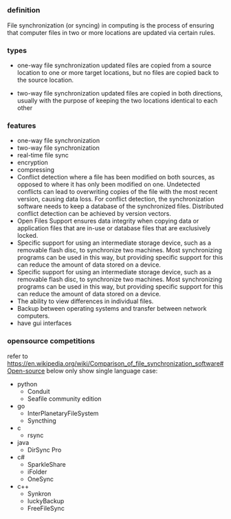 ##

### definition
File synchronization (or syncing) in computing is the process of ensuring that computer files in two or more locations are updated via certain rules.

### types
  - one-way file synchronization
    updated files are copied from a source location to one or more target locations, but no files are copied back to the source location.

  - two-way file synchronization
    updated files are copied in both directions, usually with the purpose of keeping the two locations identical to each other

### features
  - one-way file synchronization
  - two-way file synchronization
  - real-time file sync
  - encryption
  - compressing
  - Conflict detection where a file has been modified on both sources, as opposed to where it has only been modified on one. Undetected conflicts can lead to overwriting copies of the file with the most recent version, causing data loss. For conflict detection, the synchronization software needs to keep a database of the synchronized files. Distributed conflict detection can be achieved by version vectors.
  - Open Files Support ensures data integrity when copying data or application files that are in-use or database files that are exclusively locked.
  - Specific support for using an intermediate storage device, such as a removable flash disc, to synchronize two machines. Most synchronizing programs can be used in this way, but providing specific support for this can reduce the amount of data stored on a device.
  - Specific support for using an intermediate storage device, such as a removable flash disc, to synchronize two machines. Most synchronizing programs can be used in this way, but providing specific support for this can reduce the amount of data stored on a device.
  - The ability to view differences in individual files.
  - Backup between operating systems and transfer between network computers.
  - have gui interfaces

### opensource competitions
  refer to https://en.wikipedia.org/wiki/Comparison_of_file_synchronization_software#Open-source
  below only show single language case:
  - python
    * Conduit
    * Seafile community edition
  - go
    * InterPlanetaryFileSystem
    * Syncthing
  - c
    * rsync
  - java
    * DirSync Pro
  - c#
    * SparkleShare
    * iFolder
    * OneSync
  - c++
    * Synkron
    * luckyBackup
    * FreeFileSync
